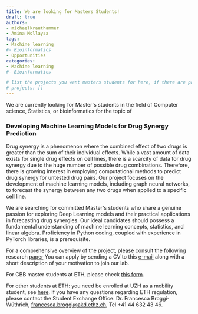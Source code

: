 ```yaml
---
title: We are looking for Masters Students!
draft: true
authors:
- michaelkrauthammer
- Amina Mollaysa
tags: 
- Machine learning
#- Bioinformatics
- Opportunities
categories:
- Machine learning
#- Bioinformatics

# list the projects you want masters students for here, if there are pages for them
# projects: []
---
```


We are currently looking for Master's students in the field of Computer science, Statistics, or bioinformatics  for the topic of

### Developing Machine Learning Models for Drug Synergy Prediction


Drug synergy is a phenomenon where the combined effect of two drugs is greater than the sum of their individual effects. While a vast amount of data exists for single drug effects on cell lines, there is a scarcity of data for drug synergy due to the huge number of possible drug combinations. Therefore, there is growing interest in employing computational methods to predict drug synergy for untested drug pairs. Our project focuses on the development of machine learning models, including graph neural networks, to forecast the synergy between any two drugs when applied to a specific cell line.


We are searching for committed Master's students who share a genuine passion for exploring Deep Learning models and their practical applications in forecasting drug synergies. Our ideal candidates should possess a fundamental understanding of machine learning concepts, statistics, and linear algebra. Proficiency in Python coding, coupled with experience in PyTorch libraries, is a prerequisite.


For a comprehensive overview of the project, please consult the following research [paper](https://arxiv.org/pdf/2210.00802.pdf)
You can apply by sending a CV to this <a href="#" onclick="u='maolaaisha.aminanmu'; d='uzh.ch'; prompt('Copy address to clipboard',u+'@'+d); return false">e-mail</a> along with a short description of your motivation to join our lab.

For CBB master students at ETH, please check [this form](https://ethz.ch/content/dam/ethz/special-interest/study-programme-websites/master-cbb-dam/documents/2023_forms/2023_MSc%20CBB_Registration_Master-Thesis-UBas_UZH.pdf).

For other students at ETH: you need be enrolled at UZH as a mobility student, see [here](https://www.uzh.ch/cmsssl/en/studies/application/chmobilityin.html). If you have any questions regarding ETH regulation, please contact the Student Exchange Office: Dr. Francesca Broggi-Wüthrich, francesca.broggi@akd.ethz.ch, Tel +41 44 632 43 46. 

